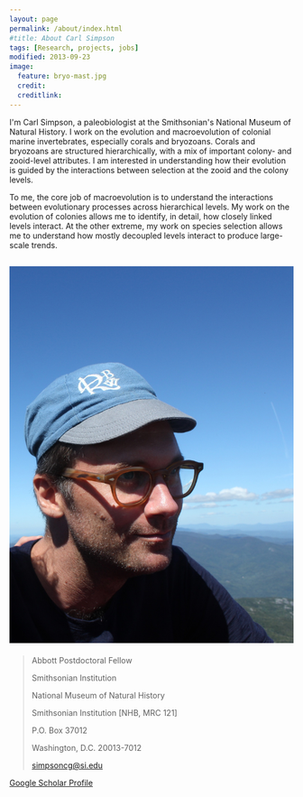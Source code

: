 ```yaml
---
layout: page
permalink: /about/index.html
#title: About Carl Simpson
tags: [Research, projects, jobs]
modified: 2013-09-23
image:
  feature: bryo-mast.jpg
  credit: 
  creditlink: 
---
```



I'm Carl Simpson, a paleobiologist at the Smithsonian's National Museum of Natural History. I work on the evolution and macroevolution of colonial marine invertebrates, especially corals and bryozoans. Corals and bryozoans are structured hierarchically, with a mix of important colony- and zooid-level attributes. I am interested in understanding how their evolution is guided by the interactions between selection at the zooid and the colony levels. 

To me, the core job of macroevolution is to understand the interactions between evolutionary processes across hierarchical levels. My work on the evolution of colonies allows me to identify, in detail, how closely linked levels interact. At the other extreme, my work on species selection allows me to understand how mostly decoupled levels interact to produce large-scale trends.


![](/images/CamelsHump.JPG "Carl")
---
>Abbott Postdoctoral Fellow
> 
>Smithsonian Institution
>
 >National Museum of Natural History
>
 >Smithsonian Institution [NHB, MRC 121]
>
 >P.O. Box 37012
>
 >Washington, D.C. 20013-7012
>
 >simpsoncg@si.edu


<a markdown="0" href="http://scholar.google.com/citations?user=zS8EXIQAAAAJ&hl=en" class="btn">Google Scholar Profile</a>

